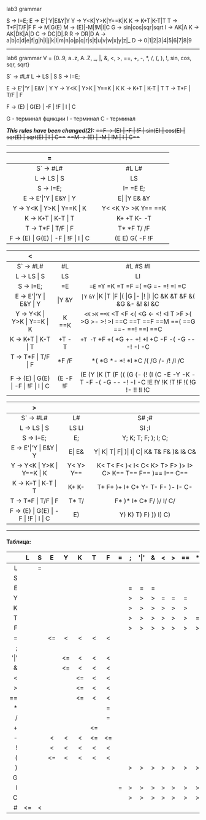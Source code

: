 lab3 grammar

S → I=E;
E → E'|'Y|E&Y|Y
Y → Y<K|Y>K|Y==K|K
K → K+T|K-T|T 
T → T*F|T/F|F
F → M|G(E)
M → (E)|-M|!M|I|C
G → sin|cos|sqr|sqrt
I → AK|A
K → AK|DK|A|D 
C → DC|D|.R
R → DR|D
A → a|b|c|d|e|f|g|h|i|j|k|l|m|n|o|p|q|r|s|t|u|v|w|x|y|z|_
D → 0|1|2|3|4|5|6|7|8|9

----

lab6 grammar
V = {0..9, a..z, A..Z, _, |, &, <, >, ==, +, -, *, /, (, ), !, sin, cos, sqr, sqrt}

S` → #L#
L → LS | S
S → I=E;

E → E'|'Y | E&Y | Y
Y → Y<K | Y>K | Y==K | K
K → K+T | K-T | T 
T → T*F | T/F | F

F → (E) | G(E) | -F | !F | I | C

G - терминал фцнкции
I - терминал
С - терминал

***This rules have been changed(2):***
~~==F → (E) | -F | !F | sin(E) | cos(E) | sqr(E) | sqrt(E) | I | C==~~
~~==M → (E) | -M | !M | I | C==~~


----
<!-- 

(Вопрос, функции раскрываются вместе со скобками? Ниже раскрыто со скобками по вот этому правилу ~~==F → (E) | -F | !F | sin(E) | cos(E) | sqr(E) | sqrt(E) | I | C==~~)
| __=__ |                                  |
| ----: | :------------------------------: |
|       |              #S S#               |
|       |             I= =E E;             |
|       |           E\| Y E& &Y            |
|       |       Y< <K Y> >K Y== ==K        |
|       |           K+ +T K- -T            |
|       |           T* *F T/ /F            |
|       | sin( cos( sqr( sqrt( (E E) -F !F |

|     __<__ |                                                                                                                                                                                                                                                                                                                                                                                                                                                                                                             |
| --------: | :---------------------------------------------------------------------------------------------------------------------------------------------------------------------------------------------------------------------------------------------------------------------------------------------------------------------------------------------------------------------------------------------------------------------------------------------------------------------------------------------------------: |
|        #S |                                                                                                                                                                                                                                                     #I                                                                                                                                                                                                                                                      |
|        =E |                                                                                                                                                                                                                        `=E` =Y =K =T =F =M `=sin( =cos( =sqr( =sqrt(` =( =- =! =I =C                                                                                                                                                                                                                        |
|    \|Y &Y |                                                                                                                                                                                     `\|Y` `&Y` \|K \|T \|F \|M `\|sin( \|cos( \|sqr( \|sqrt(` \|( \|- \|! \|I \|C &K &T &F &M `&sin( &cos( &sqr( &sqrt(` &( &- &! &I &C                                                                                                                                                                                     |
| <K >K ==K |                                                                                                                                                            `<K` `>K` `==K` <T <F <M `<sin( <cos( <sqr( <sqrt(` <( <- <! <I <C >T >F >M `>sin( >cos( >sqr( >sqrt(` >( >- >! >I ==C ==T ==F ==M `==sin( ==cos( ==sqr( ==sqrt(` ==( ==- ==! ==I ==C                                                                                                                                                            |
|     +T -T |                                                                                                                                                                                                    +T -T +F +M `+sin( +cos( +sq(r +sqrt(` +( +- +! +I +C -F -M `-sin( -cos( -sqr( -sqrt(` -( -- -! -I -C                                                                                                                                                                                                    |
|     *F /F | `*F` `/F` *M `*sin( *cos( *sqr( *sqrt(` *( *- *! *I *C /M `/sin( /cos( /sqr( /sqrt(` /( /- /! /I /C sin(E cos(E sqr(E sqrt(E (E -F !F `sin(E cos(E sqr(E sqrt(E` sin(Y sin(K sin(T sin(F sin(M sin(sin( sin(- sin(! sin(I sin(C cos(Y cos(K cos(T cos(F cos(M cos(cos( cos(- cos(! cos(I cos(C sqr(Y sqr(K sqr(T sqr(F sqr(M sqr(sqr( sqr(- sqr(! sqr(I sqr(C sqrt(Y sqrt(K sqrt(T sqrt(F sqrt(M sqrt(sqrt( sqrt(- sqrt(! sqrt(I sqrt(C  `(E` (Y (K (T (F `(sin (cos (sqr (sqrt` (( (- (! (I (C -( -- -I -C |

~~==(E -M !M        `(E` (Y (K (T (F (M `(sin (cos (sqr (sqrt` (( (- (! (I (C -( -- -I -C==~~

|     __>__ |                                                   |
| --------: | :-----------------------------------------------: |
|        S# |                        E#                         |
|        E; |               Y; K; T; F; ); I; C;                |
|         E |                        E&                         | K\| T\| F\| )\| I\| C\| K& T& F& )& I& C& |
| Y< Y> Y== | T< F< )< I< C< T> F> )> I> C> T== F== )== I== C== |
|     K+ K- |              F+ )+ I+ C+ F- )- I- C-              |
|     T* T/ |                     )* I* C*                      |
|        E) |               Y) K) T) F) )) I) C)                |

----
comment -->

|                 __=__                 |       |                       |
| :-----------------------------------: | :---: | :-------------------: |
|               S` → #L#                |       |         #L L#         |
|              L → LS \| S              |       |          LS           |
|               S → I=E;                |       |       I= =E E;        |
|        E → E'\|'Y \| E&Y \| Y         |       |     E\| \|Y E& &Y     |
|      Y → Y<K \| Y>K \| Y==K \| K      |       | Y< \<K Y> \>K Y== ==K |
|          K → K+T \| K-T \| T          |       |      K+ +T K- -T      |
|          T → T*F \| T/F \| F          |       |      T* *F T/ /F      |
| F → (E) \| G(E) \| -F \| !F \| I \| C |       |    (E E) G( -F !F     |

|                 __<__                 |           |                                                                                                      |
| :-----------------------------------: | :-------: | :--------------------------------------------------------------------------------------------------: |
|               S` → #L#                |    #L     |                                               #L #S #I                                               |
|              L → LS \| S              |    LS     |                                                  LI                                                  |
|               S → I=E;                |    =E     |                                  `=E` =Y =K =T =F =( =G =- =! =I =C                                  |
|        E → E'\|'Y \| E&Y \| Y         |  \|Y &Y   |              `\|Y` `&Y` \|K \|T \|F \|( \|G \|- \|! \|I \|C &K &T &F &( &G &- &! &I &C               |
|      Y → Y<K \| Y>K \| Y==K \| K      | <K >K ==K | `<K` `>K` `==K` <T <F <( <G <- <! <I <C >T >F >( >G >- >! >I ==C ==T ==F ==M ==( ==G ==- ==! ==I ==C |
|          K → K+T \| K-T \| T          |   +T -T   |                          `+T -T` +F +( +G +- +! +I +C -F -( -G -- -! -I -C                           |
|          T → T*F \| T/F \| F          |   *F /F   |                                 *( *G *- *! *I *C /( /G /- /! /I /C                                  |
| F → (E) \| G(E) \| -F \| !F \| I \| C | (E -F !F  |  (E (Y (K (T (F (( (G (- (! (I (C -E -Y -K -T -F -( -G -- -! -I -C !E !Y !K !T !F !( !G !- !! !I !C  |

|                 __>__                 |           |                                                             |
| :-----------------------------------: | :-------: | :---------------------------------------------------------: |
|               S` → #L#                |    L#     |                           S#  ;#                            |
|              L → LS \| S              |   LS LI   |                            SI ;I                            |
|               S → I=E;                |    E;     |                    Y; K; T; F; ); I; C;                     |
|        E → E'\|'Y \| E&Y \| Y         |  E\| E&   |        Y\| K\| T\| F\| )\| I\| C\| K& T& F& )& I& C&        |
|      Y → Y<K \| Y>K \| Y==K \| K      | Y< Y> Y== | K< T< F< )< I< C< K> T> F> )> I> C> K== T== F== )== I== C== |
|          K → K+T \| K-T \| T          |   K+ K-   |              T+ F+ )+ I+ C+ Y-  T- F- )- I- C-              |
|          T → T*F \| T/F \| F          |   T* T/   |                  F* )* I* C*  F/ )/ I/ C/                   |
| F → (E) \| G(E) \| -F \| !F \| I \| C |    E)     |                    Y) K) T) F) )) I) C)                     |

----

#### Таблица:

|      |   L   |   S   |   E   |   Y   |   K   |   T   |   F   |   =   |   ;   | '\|'  |   &   |   <   |   >   |  ==   |   *   |   /   |   +   |   -   |   !   |   (   |   )   |   G   |   I   |   C   |   #   |
| ---: | :---: | :---: | :---: | :---: | :---: | :---: | :---: | :---: | :---: | :---: | :---: | :---: | :---: | :---: | :---: | :---: | :---: | :---: | :---: | :---: | :---: | :---: | :---: | :---: | :---: |
|    L |       |   =   |       |       |       |       |       |       |       |       |       |       |       |       |       |       |       |       |       |       |       |       |   <   |       |   =   |
|    S |       |       |       |       |       |       |       |       |       |       |       |       |       |       |       |       |       |       |       |       |       |       |   >   |       |   >   |
|    E |       |       |       |       |       |       |       |       |   =   |   =   |   =   |       |       |       |       |       |       |       |       |       |   =   |       |       |       |   >   |
|    Y |       |       |       |       |       |       |       |       |   >   |   >   |   >   |   =   |   =   |   =   |       |       |       |       |       |       |   >   |       |       |       |       |
|    K |       |       |       |       |       |       |       |       |   >   |   >   |   >   |   >   |   >   |   >   |       |       |   =   |   =   |       |       |   >   |       |       |       |       |
|    T |       |       |       |       |       |       |       |       |   >   |   >   |   >   |   >   |   >   |   >   |   =   |   =   |   >   |   >   |       |       |   >   |       |       |       |       |
|    F |       |       |       |       |       |       |       |       |   >   |   >   |   >   |   >   |   >   |   >   |   >   |   >   |   >   |   >   |       |       |   >   |       |       |       |       |
|    = |       |       |  <=   |   <   |   <   |   <   |   <   |       |       |       |       |       |       |       |       |       |       |   <   |   <   |   <   |       |   <   |   <   |   <   |       |
|    ; |       |       |       |       |       |       |       |       |       |       |       |       |       |       |       |       |       |       |       |       |       |       |   >   |       |   >   |
| '\|' |       |       |       |  <=   |   <   |   <   |   <   |       |       |       |       |       |       |       |       |       |       |   <   |   <   |   <   |       |   <   |   <   |   <   |       |
|    & |       |       |       |  <=   |   <   |   <   |   <   |       |       |       |       |       |       |       |       |       |       |   <   |   <   |   <   |       |   <   |   <   |   <   |       |
|    < |       |       |       |       |  <=   |   <   |   <   |       |       |       |       |       |       |       |       |       |       |   <   |   <   |   <   |       |   <   |   <   |   <   |       |
|    > |       |       |       |       |  <=   |   <   |   <   |       |       |       |       |       |       |       |       |       |       |   <   |   <   |   <   |       |   <   |   <   |   <   |       |
|   == |       |       |       |       |  <=   |   <   |   <   |       |       |       |       |       |       |       |       |       |       |   <   |   <   |   <   |       |   <   |   <   |   <   |       |
|    * |       |       |       |       |       |       |   =   |       |       |       |       |       |       |       |       |       |       |   <   |   <   |   <   |       |   <   |   <   |   <   |       |
|    / |       |       |       |       |       |       |   =   |       |       |       |       |       |       |       |       |       |       |   <   |   <   |   <   |       |   <   |   <   |   <   |       |
|    + |       |       |       |       |       |  <=   |       |       |       |       |       |       |       |       |       |       |       |   <   |   <   |   <   |       |   <   |   <   |   <   |       |
|    - |       |       |   <   |   <   |   <   |  <=   |  <=   |       |       |       |       |       |       |       |       |       |       |   <   |   <   |   <   |       |   <   |       |       |       |
|    ! |       |       |   <   |   <   |   <   |   <   |   <   |       |       |       |       |       |       |       |       |       |       |   <   |   <   |   <   |       |   <   |   <   |   <   |       |
|    ( |       |       |  <=   |   <   |   <   |   <   |   <   |       |       |       |       |       |       |       |       |       |       |   <   |   <   |   <   |       |   <   |   <   |   <   |       |
|    ) |       |       |       |       |       |       |       |       |   >   |   >   |   >   |   >   |   >   |   >   |   >   |   >   |   >   |   >   |       |       |   >   |       |       |       |       |
|    G |       |       |       |       |       |       |       |       |       |       |       |       |       |       |       |       |       |       |       |   =   |       |       |       |       |       |
|    I |       |       |       |       |       |       |       |   =   |   >   |   >   |   >   |   >   |   >   |   >   |   >   |   >   |   >   |   >   |   >   |       |   >   |       |       |       |       |
|    C |       |       |       |       |       |       |       |       |   >   |   >   |   >   |   >   |   >   |   >   |   >   |   >   |   >   |   >   |   >   |       |   >   |       |       |       |       |
|    # |  <=   |   <   |       |       |       |       |       |       |       |       |       |       |       |       |       |       |       |       |       |       |       |       |   <   |       |       |
